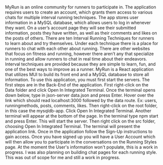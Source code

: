 MyRun is an online community for runners to participate in. The application requires users to create an account, which grants them access to various chats for multiple interval running techniques. 
The app stores user information in a MySQL database, which allows users to log in whenever they want. On a user’s account page they will see their submitted information, posts they have written, as well as their comments and likes on the posts of others. 
There are ten Interval Running Techniques for runners to learn about and try themselves. Under each technique there is a place for runners to chat with each other about running.
There are other websites that focus on fitness and running, however there aren’t any that specialize in running and allow runners to chat in real time about their endeavors. Interval techniques are provided because they are simple to learn, fun, and one of the best ways to improve as a runner. 
MyRun is a React application that utilizes MUI to build its front end and a MySQL database to store all information.
To use this application, you must first start the servers. 
The first steps are in the Back-End of the application. First right-click on the Data folder and click Open In Integrated Terminal. Once the terminal opens down below, type in json-server data.json and press Enter. Hover over the link which should read localhost:3000 followed by the data route. Ex: users, runningmethods, posts, comments, likes.
Then right-click on the root folder, in this case the mysqldb-app. Click Open In Integrated Terminal. Another terminal will appear at the bottom of the page. In the terminal type npm start and press Enter. This will start the server.
Then right click on the src folder, choosing Open In Integrated Terminal. The terminal will present the application link.
Once in the application follow the Sign-Up instructions to gain access. Once you have signed up you will have a User Account which will then allow you to participate in the conversations on the Running Styles page.
At the moment the User's information won't populate, this is a work in progress.
I was also planning on building chat pages for each running style. This was out of scope for me and still a work in progress.